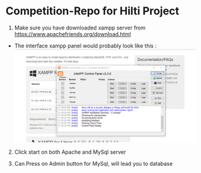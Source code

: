 # Competition-Repo for Hilti Project

1) Make sure you have downloaded xampp server from <https://www.apachefriends.org/download.html>

* The interface xampp panel would probably look like this :
![xampp panel screenshot](image.png)

2) Click start on both Apache and MySql server

3) Can Press on Admin button for MySql, will lead you to database